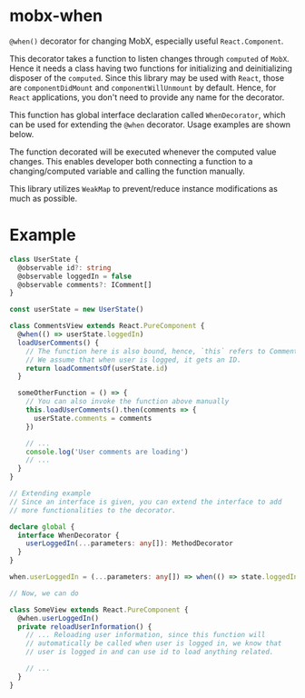 # mobx-when
`@when()` decorator for changing MobX, especially useful `React.Component`.

This decorator takes a function to listen changes through `computed` of `MobX`. Hence it needs a class having two functions for initializing and deinitializing disposer of the `computed`. Since this library may be used with `React`, those are `componentDidMount` and `componentWillUnmount` by default. Hence, for `React` applications, you don't need to provide any name for the decorator.

This function has global interface declaration called `WhenDecorator`, which can be used for extending the `@when` decorator. Usage examples are shown below.

The function decorated will be executed whenever the computed value changes. This enables developer both connecting a function to a changing/computed variable and calling the function manually.

This library utilizes `WeakMap` to prevent/reduce instance modifications as much as possible.

# Example
```ts
class UserState {
  @observable id?: string
  @observable loggedIn = false
  @observable comments?: IComment[]
}

const userState = new UserState()

class CommentsView extends React.PureComponent {
  @when(() => userState.loggedIn)
  loadUserComments() {
    // The function here is also bound, hence, `this` refers to CommentsView
    // We assume that when user is logged, it gets an ID.
    return loadCommentsOf(userState.id)
  }

  someOtherFunction = () => {
    // You can also invoke the function above manually
    this.loadUserComments().then(comments => {
      userState.comments = comments
    })

    // ...
    console.log('User comments are loading')
    // ...
  }
}

// Extending example
// Since an interface is given, you can extend the interface to add
// more functionalities to the decorator.

declare global {
  interface WhenDecorator {
    userLoggedIn(...parameters: any[]): MethodDecorator
  }
}

when.userLoggedIn = (...parameters: any[]) => when(() => state.loggedIn, ...parameters)

// Now, we can do

class SomeView extends React.PureComponent {
  @when.userLoggedIn()
  private reloadUserInformation() {
    // ... Reloading user information, since this function will
    // automatically be called when user is logged in, we know that
    // user is logged in and can use id to load anything related.

    // ...
  }
}
```
